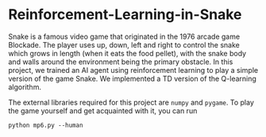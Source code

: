 # Reinforcement-Learning-in-Snake

Snake is a famous video game that originated in the 1976 arcade game Blockade. The player uses up, down, left and right to control the snake which grows in length (when it eats the food pellet), with the snake body and walls around the environment being the primary obstacle. In this project, we trained an AI agent using reinforcement learning to play a simple version of the game Snake. We implemented a TD version of the Q-learning algorithm.

The external libraries required for this project are `numpy` and `pygame`. To play the game yourself and get acquainted with it, you can run

`python mp6.py --human` 
